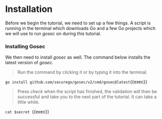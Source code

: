# Installation

Before we begin the tutorial, we need to set up a few things. A script is running in the terminal which downloads Go and a few Go projects which we will use to run *gosec* on during this tutorial.

### Installing Gosec

We then need to install *gosec* as well. The command below installs the latest version of *gosec*.

> Run the command by clicking it or by typing it into the terminal.

`go install github.com/securego/gosec/v2/cmd/gosec@latest`{{exec}}

> Press *check* when the script has finished, the validation will then be successful and take you to the next part of the tutorial. It can take a little while.

`cat $secret `{{exec}}
